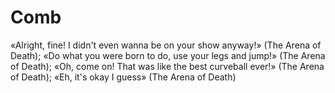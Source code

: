 # Comb
«Alright, fine! I didn't even wanna be on your show anyway!» (The Arena of Death); «Do what you were born to do, use your legs and jump!» (The Arena of Death); «Oh, come on! That was like the best curveball ever!» (The Arena of Death); «Eh, it's okay I guess» (The Arena of Death)
